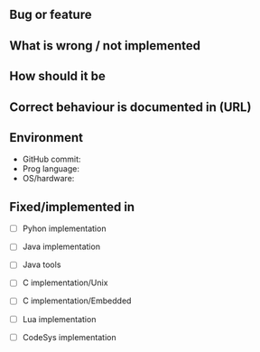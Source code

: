 ## Bug or feature


## What is wrong / not implemented


## How should it be


## Correct behaviour is documented in (URL)


## Environment

* GitHub commit:
* Prog language:
* OS/hardware:


## Fixed/implemented in

- [ ] Pyhon implementation
- [ ] Java implementation
- [ ] Java tools
- [ ] C implementation/Unix
- [ ] C implementation/Embedded
- [ ] Lua implementation
- [ ] CodeSys implementation


